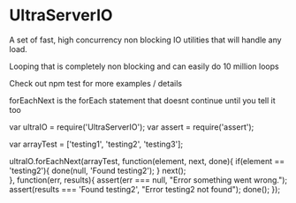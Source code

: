 # UltraServerIO
A set of fast, high concurrency non blocking IO utilities that will handle any load. 

Looping that is completely non blocking and can easily do 10 million loops

Check out npm test for more examples / details

forEachNext is the forEach statement that doesnt continue until you tell it too

var ultraIO = require('UltraServerIO');
var assert = require('assert');

var arrayTest = ['testing1', 'testing2', 'testing3'];

ultraIO.forEachNext(arrayTest, function(element, next, done){
    if(element == 'testing2'){
        done(null, 'Found testing2');
    }
    next();    
}, function(err, results){
    assert(err === null, "Error something went wrong.");
    assert(results === 'Found testing2', "Error testing2 not found");
    done();
});
